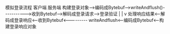 模拟登录流程
客户端                                             服务端
构建登录对象-->编码成Bytebuf-->writeAndflush()----------->收到Bytebuf-->解码成登录请求-->登录验证
                                                                                       |
                                                                                       |
                                                                                       v
处理响应结果<--解码成登录响应<--收到Bytebuf<--------- writeAndflush<--编码成Bytebuf<--构建登录响应对象